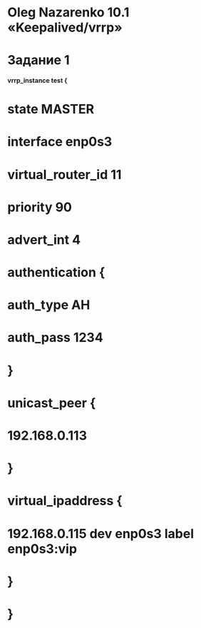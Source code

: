 # Oleg Nazarenko 10.1 «Keepalived/vrrp»

# Задание 1
                                                                            
#### vrrp_instance test {
# state MASTER
# interface enp0s3
# virtual_router_id 11
# priority 90
# advert_int 4
# authentication {
# auth_type AH
# auth_pass 1234
# }
# unicast_peer {
# 192.168.0.113
# }
# virtual_ipaddress {
# 192.168.0.115  dev enp0s3 label enp0s3:vip
# }
# }
